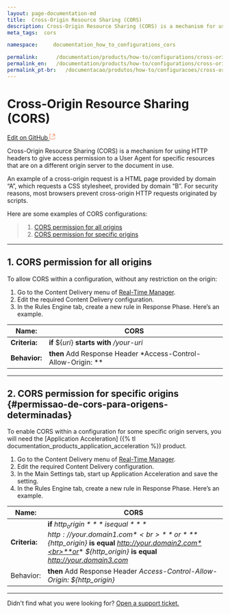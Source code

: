 ```yaml
---
layout: page-documentation-md
title:  Cross-Origin Resource Sharing (CORS)
description: Cross-Origin Resource Sharing (CORS) is a mechanism for using HTTP headers to give access permission to a User Agent for specific resources that are on a different origin server to the document in use.
meta_tags:  cors

namespace:     documentation_how_to_configurations_cors

permalink:      /documentation/products/how-to/configurations/cross-origin-resource-sharing-cors/
permalink_en:   /documentation/products/how-to/configurations/cross-origin-resource-sharing-cors/
permalink_pt-br:   /documentacao/produtos/how-to/configuracoes/cross-origin-resource-sharing-cors/
---
```

# Cross-Origin Resource Sharing (CORS)

[Edit on GitHub <svg width="14" height="14" xmlns="http://www.w3.org/2000/svg"><g fill="none" stroke="#F3652B"><path d="M4.81.71H.672v11.43H12.1V8.001" stroke-width=".8"/><path d="M6.87.786h5.155V5.94M6.31 6.5L12.026.786"/></g></svg>](https://github.com/aziontech/docs_en/edit/master/how-to/configurations/cross-origin-resource-sharing-cors/index.md)

Cross-Origin Resource Sharing (CORS) is a mechanism for using HTTP headers to give access permission to a User Agent for specific resources that are on a different origin server to the document in use.

An example of a cross-origin request is a HTML page provided by domain “A”, which requests a CSS stylesheet, provided by domain “B”. For security reasons, most browsers prevent cross-origin HTTP requests originated by scripts.

Here are some examples of CORS configurations:

> 1. [CORS permission for all origins](#permissao-de-cors-para-todas-as-origens)
> 2. [CORS permission for specific origins](#permissao-de-cors-para-origens-determinadas)

---

## 1. CORS permission for all origins

To allow CORS within a configuration, without any restriction on the origin:

1. Go to the Content Delivery menu of [Real-Time Manager](https://manager.azion.com/).
2. Edit the required Content Delivery configuration.
3. In the Rules Engine tab, create a new rule in Response Phase. Here’s an example.

| **Name:** | CORS |
|-----------|------|
| **Criteria:** | **if** ${*uri*} **starts with** */your-uri* |
| **Behavior:** | **then** Add Response Header *Access-Control-Allow-Origin: ** |

---

## 2. CORS permission for specific origins {#permissao-de-cors-para-origens-determinadas}

To enable CORS within a configuration for some specific origin servers, you will need the  [Application Acceleration] ({% tl documentation_products_application_acceleration %}) product.

1. Go to the Content Delivery menu of [Real-Time Manager](https://manager.azion.com/).
2. Edit the required Content Delivery configuration.
3. In the Main Settings tab, start up Application Acceleration and save the setting.
4. In the Rules Engine tab, create a new rule in Response Phase. Here’s an example.

| **Name:** | CORS |
|-----------|------|
| **Criteria:** | **if** *${http_origin}* **is equal** *http://your.domain1.com*<br>**or** *${http_origin}* **is equal** *http://your.domain2.com*<br>**or** *${http_origin}* **is equal** *http://your.domain3.com* |
| Behavior: | **then** Add Response Header *Access-Control-Allow-Origin: ${http_origin}* |

---

Didn't find what you were looking for? [Open a support ticket.](https://tickets.azion.com/)   
